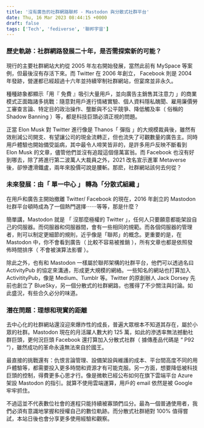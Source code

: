 ```yaml
---
title: '沒有廣告的社群網路聯邦 - Mastodon 與分散式社群平台'
date: Thu, 16 Mar 2023 08:44:15 +0000
draft: false
tags: ['Tech', 'fediverse', '聯邦宇宙']
---
```


### 歷史軌跡：社群網路發展二十年，是否需探索新的可能？

現行的主要社群網站大約從 2005 年左右開始發展，當然此前有 MySpace 等案例，但最後沒有存活下來。而 Twitter 在 2006 年創立， Facebook 則是 2004 年發跡，營運都已經超過十六年並持續宰制社群網站，但宴席並非永久。

種種跡象都顯示「用『 免費 』吸引大量用戶，並向廣告主銷售其注意力 」的商業模式正面臨諸多挑戰：隨意對用戶進行情緒實驗、個人資料隱私醜聞、雇用廉價勞工審查言論、特定目的政治操作、壟斷與不公平競爭、降低觸及率（ 俗稱的 Shadow Banning ）等，都是科技巨頭必須正視的問題。

正當 Elon Musk 對 Twitter 進行像是 Thanos「 彈指 」的大規模裁員後，雖然有效削減公司開支、有望讓公司的現金流轉正，但也流失了可觀數量的廣告主。同時用戶體驗也開始備受詬病，其中最令人啼笑皆非的，是許多用戶反映不斷看到 Elon Musk 的文章，儘管他們並沒有追蹤這個億萬富翁。而 Facebook 也沒有好到哪去，除了將進行第二波萬人大裁員之外，2021 改名宣示進軍 Metaverse 後，卻慘遭滑鐵盧，兩年來股價可說是腰斬。那麽，社群網站該何去何從？

### 未來發展：由「 單一中心 」 轉為「分散式組織 」

在用戶和廣告主開始撤離 Twitter/ Facebook 的現在，2016 年創立的 Mastodon 社群平台頓時成為了一個熱門選擇⋯⋯等等，那是什麼？

簡單講，Mastodon 就是 「 沒那麼極權的 Twitter 」，任何人只要願意都能架設自己的伺服器。而伺服器和伺服器間，會有一些相同的規範。而各個伺服器的管理者，則可以制定更細節的規則，近乎像是「聯邦」的概念。更重要的是，在 Mastodon 中，你不會看到廣告（ 比較不容易被推銷 ），所有文章也都是依照發佈時間排序（ 不會被演算法影響 ）。

除此之外，也有和 Mastodon 一樣屬於聯邦架構的社群平台，他們可以透過名曰 ActivityPub 的協定來溝通，形成更大規模的網絡。一些知名的網站也打算加入 ActivitityPub，像是 Medium、Tumblr 等。Twitter 的原創辦人 Jack Dorsey 先前也創立了 BlueSky，另一個分散式的社群網路，也獲得了不少關注與討論。如此盛況，有些合久必分的味道。

### 潛在問題：理想和現實的距離

去中心化的社群網站還沒迎來爆炸性的成長，普遍大眾根本不知道其存在，屬於小眾的社群。Mastodon 現在的月活躍人數大約 125 萬，如此的滲透率無法撼動社群巨頭，更何況巨頭 Facebook 還打算加入分散式社群（ 據傳產品代碼是 “ P92 “），雖然成功的革命永遠無法來自於國王。

最直接的挑戰還有：仇恨言論管理、設備架設與維護的成本、平台間高度不同的用戶體驗等，都需要投入更多時間和資源才有可能克服。另一方面，想要降低被科技巨頭的控制，得費更多心思才行。像是微軟已經公布如何在旗下雲端平台 Azure 架設 Mastodon 的指引。就算不使用雲端運算，用戶的 email 依然是被 Google 牢牢抓住。

不過這並不代表數位社會的進程只能持續被寡頭們瓜分。最為一個普通使用者，我們必須有意識地掌握和授權自己的數位軌跡。而分散式社群絕對 100% 值得嘗試，本站日後也會分享更多使用經驗和觀察。